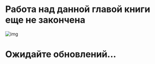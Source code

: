 # Работа над данной главой книги еще не закончена

![img](https://www.nicepng.com/png/detail/137-1379308_website-work-in-progress.png)

# Ожидайте обновлений...
